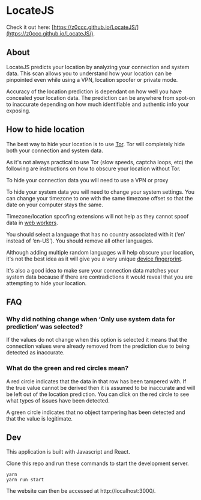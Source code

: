 # LocateJS

Check it out here: [https://z0ccc.github.io/LocateJS/](https://z0ccc.github.io/LocateJS/).

## About

LocateJS predicts your location by analyzing your connection and system data. This scan allows you to understand how your location can be pinpointed even while using a VPN, location spoofer or private mode.

Accuracy of the location prediction is dependant on how well you have concealed your location data. The prediction can be anywhere from spot-on to inaccurate depending on how much identifiable and authentic info your exposing.

## How to hide location

The best way to hide your location is to use [Tor](https://www.torproject.org/). Tor will completely hide both your connection and system data.

As it's not always practical to use Tor (slow speeds, captcha loops, etc) the following are instructions on how to obscure your location without Tor.

To hide your connection data you will need to use a VPN or proxy

To hide your system data you will need to change your system settings. You can change your timezone to one with the same timezone offset so that the date on your computer stays the same.

Timezone/location spoofing extensions will not help as they cannot spoof data in [web workers](https://developer.mozilla.org/en-US/docs/Web/API/Web_Workers_API/Using_web_workers).

You should select a language that has no country associated with it (‘en’ instead of ‘en-US’). You should remove all other languages.

Although adding multiple random languages will help obscure your location, it's not the best idea as it will give you a very unique [device fingerprint](https://en.wikipedia.org/wiki/Device_fingerprint).

It's also a good idea to make sure your connection data matches your system data because if there are contradictions it would reveal that you are attempting to hide your location.

## FAQ

### Why did nothing change when ‘Only use system data for prediction’ was selected?

If the values do not change when this option is selected it means that the connection values were already removed from the prediction due to being detected as inaccurate.

### What do the green and red circles mean?

A red circle indicates that the data in that row has been tampered with. If the true value cannot be derived then it is assumed to be inaccurate and will be left out of the location prediction. You can click on the red circle to see what types of issues have been detected.

A green circle indicates that no object tampering has been detected and that the value is legitimate.

## Dev

This application is built with Javascript and React.

Clone this repo and run these commands to start the development server.

```
yarn
yarn run start
```

The website can then be accessed at http://localhost:3000/.
